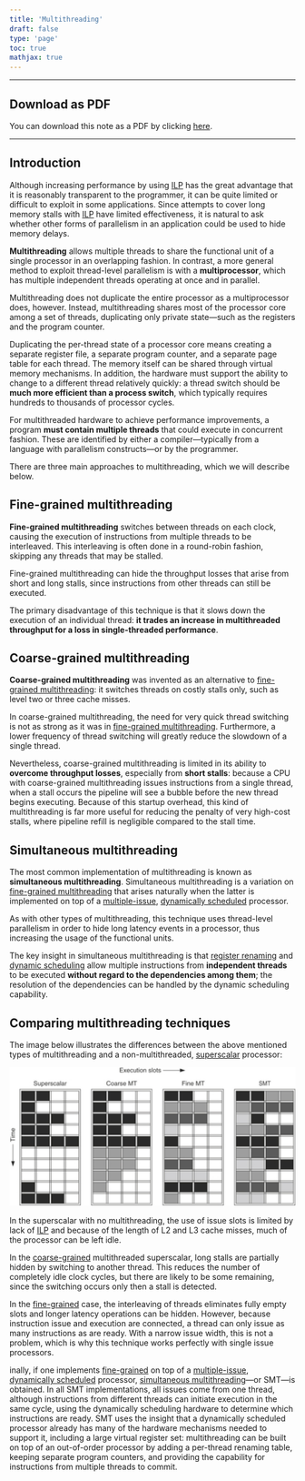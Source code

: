 ```yaml
---
title: 'Multithreading'
draft: false
type: 'page'
toc: true
mathjax: true
---
```


---

## Download as PDF

You can download this note as a PDF by clicking [here](multithreading.pdf).

---

## Introduction

Although increasing performance by using [ILP](../aca24-ilp) has the great advantage that it is reasonably transparent to the programmer, it can be quite limited or difficult to exploit in some applications. Since attempts to cover long memory stalls with [ILP](../aca24-ilp) have limited effectiveness, it is natural to ask whether other forms of parallelism in an application could be used to hide memory delays.

**Multithreading** allows multiple threads to share the functional unit of a single processor in an overlapping fashion. In contrast, a more general method to exploit thread-level parallelism is with a **multiprocessor**, which has multiple independent threads operating at once and in parallel.

Multithreading does not duplicate the entire processor as a multiprocessor does, however. Instead, multithreading shares most of the processor core among a set of threads, duplicating only private state—such as the registers and the program counter.

Duplicating the per-thread state of a processor core means creating a separate register file, a separate program counter, and a separate page table for each thread. The memory itself can be shared through virtual memory mechanisms. In addition, the hardware must support the ability to change to a different thread relatively quickly: a thread switch should be **much more efficient than a process switch**, which typically requires hundreds to thousands of processor cycles.

For multithreaded hardware to achieve performance improvements, a program **must contain multiple threads** that could execute in concurrent fashion. These are identified by either a compiler—typically from a language with parallelism constructs—or by the programmer.

There are three main approaches to multithreading, which we will describe below.

## Fine-grained multithreading

**Fine-grained multithreading** switches between threads on each clock, causing the execution of instructions from multiple threads to be interleaved. This interleaving is often done in a round-robin fashion, skipping any threads that may be stalled.

Fine-grained multithreading can hide the throughput losses that arise from short and long stalls, since instructions from other threads can still be executed.

The primary disadvantage of this technique is that it slows down the execution of an individual thread: **it trades an increase in multithreaded throughput for a loss in single-threaded performance**.

## Coarse-grained multithreading

**Coarse-grained multithreading** was invented as an alternative to [fine-grained multithreading](#fine-grained-multithreading): it switches threads on costly stalls only, such as level two or three cache misses.

In coarse-grained multithreading, the need for very quick thread switching is not as strong as it was in [fine-grained multithreading](#fine-grained-multithreading). Furthermore, a lower frequency of thread switching will greatly reduce the slowdown of a single thread.

Nevertheless, coarse-grained multithreading is limited in its ability to **overcome throughput losses**, especially from **short stalls**: because a CPU with coarse-grained multithreading issues instructions from a single thread, when a stall occurs the pipeline will see a bubble before the new thread begins executing. Because of this startup overhead, this kind of multithreading is far more useful for reducing the penalty of very high-cost stalls, where pipeline refill is negligible compared to the stall time.

## Simultaneous multithreading

The most common implementation of multithreading is known as **simultaneous multithreading**. Simultaneous multithreading is a variation on [fine-grained multithreading](#fine-grained-multithreading) that arises naturally when the latter is implemented on top of a [multiple-issue](../aca24-multiple-issue-vliw), [dynamically scheduled](../aca24-dynamic-scheduling) processor.

As with other types of multithreading, this technique uses thread-level parallelism in order to hide long latency events in a processor, thus increasing the usage of the functional units.

The key insight in simultaneous multithreading is that [register renaming](../aca24-tomasulo) and [dynamic scheduling](../aca24-dynamic-scheduling) allow multiple instructions from **independent threads** to be executed **without regard to the dependencies among them**; the resolution of the dependencies can be handled by the dynamic scheduling capability.

## Comparing multithreading techniques

The image below illustrates the differences between the above mentioned types of multithreading and a non-multithreaded, [superscalar](../aca24-multiple-issue-vliw#the-superscalar-multiple-issue-approach) processor:

![](images/Pasted%20image%2020240613181859.png)

In the superscalar with no multithreading, the use of issue slots is limited by lack of [ILP](../aca24-ilp) and because of the length of L2 and L3 cache misses, much of the processor can be left idle.

In the [coarse-grained](#coarse-grained-multithreading) multithreaded superscalar, long stalls are partially hidden by switching to another thread. This reduces the number of completely idle clock cycles, but there are likely to be some remaining, since the switching occurs only then a stall is detected.

In the [fine-grained](#fine-grained-multithreading) case, the interleaving of threads eliminates fully empty slots and longer latency operations can be hidden. However, because instruction issue and execution are connected, a thread can only issue as many instructions as are ready. With a narrow issue width, this is not a problem, which is why this technique works perfectly with single issue processors.

inally, if one implements [fine-grained](#fine-grained-multithreading) on top of a [multiple-issue](../aca24-multiple-issue-vliw), [dynamically scheduled](../aca24-dynamic-scheduling) processor, [simultaneous multithreading](#simultaneous-multithreading)—or SMT—is obtained. In all SMT implementations, all issues come from one thread, although instructions from different threads can initiate execution in the same cycle, using the dynamically scheduling hardware to determine which instructions are ready. SMT uses the insight that a dynamically scheduled processor already has many of the hardware mechanisms needed to support it, including a large virtual register set: multithreading can be built on top of an out-of-order processor by adding a per-thread renaming table, keeping separate program counters, and providing the capability for instructions from multiple threads to commit.
